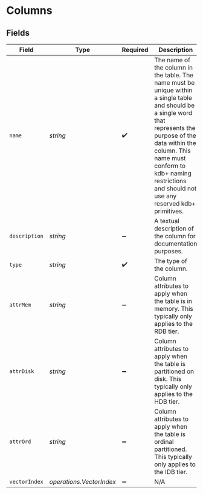 # Columns


## Fields

| Field                                                                                                                                                                                                                                                                         | Type                                                                                                                                                                                                                                                                          | Required                                                                                                                                                                                                                                                                      | Description                                                                                                                                                                                                                                                                   |
| ----------------------------------------------------------------------------------------------------------------------------------------------------------------------------------------------------------------------------------------------------------------------------- | ----------------------------------------------------------------------------------------------------------------------------------------------------------------------------------------------------------------------------------------------------------------------------- | ----------------------------------------------------------------------------------------------------------------------------------------------------------------------------------------------------------------------------------------------------------------------------- | ----------------------------------------------------------------------------------------------------------------------------------------------------------------------------------------------------------------------------------------------------------------------------- |
| `name`                                                                                                                                                                                                                                                                        | *string*                                                                                                                                                                                                                                                                      | :heavy_check_mark:                                                                                                                                                                                                                                                            | The name of the column in the table. The name must be unique within a single table and should be a single word that represents the purpose of the data within the column. This name must conform to kdb+ naming restrictions and should not use any reserved kdb+ primitives. |
| `description`                                                                                                                                                                                                                                                                 | *string*                                                                                                                                                                                                                                                                      | :heavy_minus_sign:                                                                                                                                                                                                                                                            | A textual description of the column for documentation purposes.                                                                                                                                                                                                               |
| `type`                                                                                                                                                                                                                                                                        | *string*                                                                                                                                                                                                                                                                      | :heavy_check_mark:                                                                                                                                                                                                                                                            | The type of the column.                                                                                                                                                                                                                                                       |
| `attrMem`                                                                                                                                                                                                                                                                     | *string*                                                                                                                                                                                                                                                                      | :heavy_minus_sign:                                                                                                                                                                                                                                                            | Column attributes to apply when the table is in memory. This typically only applies to the RDB tier.                                                                                                                                                                          |
| `attrDisk`                                                                                                                                                                                                                                                                    | *string*                                                                                                                                                                                                                                                                      | :heavy_minus_sign:                                                                                                                                                                                                                                                            | Column attributes to apply when the table is partitioned on disk. This typically only applies to the HDB tier.                                                                                                                                                                |
| `attrOrd`                                                                                                                                                                                                                                                                     | *string*                                                                                                                                                                                                                                                                      | :heavy_minus_sign:                                                                                                                                                                                                                                                            | Column attributes to apply when the table is ordinal partitioned. This typically only applies to the IDB tier.                                                                                                                                                                |
| `vectorIndex`                                                                                                                                                                                                                                                                 | *operations.VectorIndex*                                                                                                                                                                                                                                                      | :heavy_minus_sign:                                                                                                                                                                                                                                                            | N/A                                                                                                                                                                                                                                                                           |
